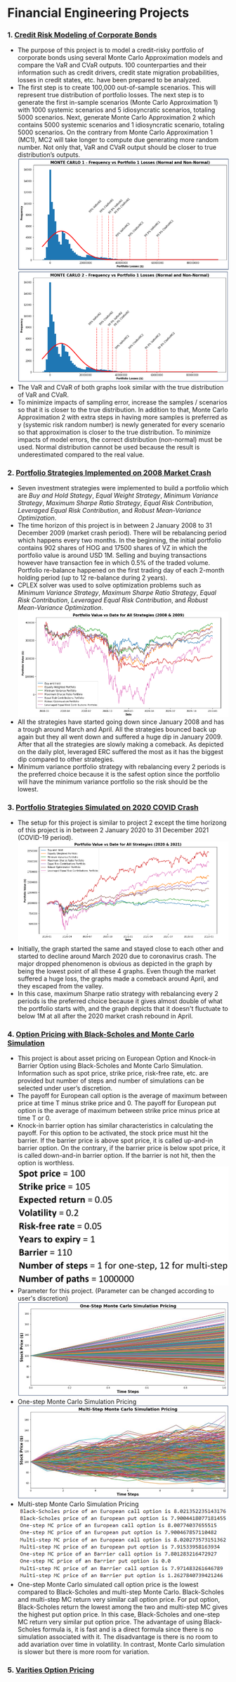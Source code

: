 # Financial Engineering Projects
### 1. [Credit Risk Modeling of Corporate Bonds](https://github.com/fendihalim/fendihalim/blob/main/Financial%20Engineering/credit-risk-modeling)
- The purpose of this project is to model a credit-risky portfolio of corporate bonds using several Monte Carlo Approximation models and compare the VaR and CVaR outputs. 100 counterparties and their information such as credit drivers, credit state migration probabilities, losses in credit states, etc. have been prepared to be analyzed.
- The first step is to create 100,000 out-of-sample scenarios. This will represent true distribution of portfolio losses. The next step is to generate the first in-sample scenarios (Monte Carlo Approximation 1) with 1000 systemic scenarios and 5 idiosyncratic scenarios, totaling 5000 scenarios. Next, generate Monte Carlo Approximation 2 which contains 5000 systemic scenarios and 1 idiosyncratic scenario, totaling 5000 scenarios. On the contrary from Monte Carlo Approximation 1 (MC1), MC2 will take longer to compute due generating more random number. Not only that, VaR and CVaR output should be closer to true distribution’s outputs.
![alt text](https://github.com/fendihalim/fendihalim/blob/main/Financial%20Engineering/images/MC1.png)
![alt text](https://github.com/fendihalim/fendihalim/blob/main/Financial%20Engineering/images/MC2.png)
- The VaR and CVaR of both graphs look similar with the true distribution of VaR and CVaR.
- To minimize impacts of sampling error, increase the samples / scenarios so that it is closer to the true distribution. In addition to that, Monte Carlo Approximation 2 with extra steps in having more samples is preferred as y (systemic risk random number) is newly generated for every scenario so that approximation is closer to the true distribution. To minimize impacts of model errors, the correct distribution (non-normal) must be used. Normal distribution cannot be used because the result is underestimated compared to the real value.
### 2. [Portfolio Strategies Implemented on 2008 Market Crash](https://github.com/fendihalim/fendihalim/blob/main/Financial%20Engineering/financial-optimization-simulation)
- Seven investment strategies were implemented to build a portfolio which are *Buy and Hold Stategy*, *Equal Weight Strategy*, *Minimum Variance Strategy*, *Maximum Sharpe Ratio Strategy*, *Equal Risk Contribution*, *Leveraged Equal Risk Contribution*, and *Robust Mean-Variance Optimization*.
- The time horizon of this project is in between 2 January 2008 to 31 December 2009 (market crash period). There will be rebalancing period which happens every two months. In the beginning, the initial portfolio contains 902 shares of HOG and 17500 shares of VZ in which the portfolio value is around USD 1M. Selling and buying transactions however have transaction fee in which 0.5% of the traded volume. Portfolio re-balance happened on the first trading day of each 2-month holding period (up to 12 re-balance during 2 years).
- CPLEX solver was used to solve optimization problems such as *Minimum Variance Strategy*, *Maximum Sharpe Ratio Strategy*, *Equal Risk Contribution*, *Leveraged Equal Risk Contribution*, and *Robust Mean-Variance Optimization*.
![alt text](https://github.com/fendihalim/fendihalim/blob/main/Financial%20Engineering/images/Daily%20Portfolio%20Value%202008-2009.png)
- All the strategies have started going down since January 2008 and has a trough around March and April. All the strategies bounced back up again but they all went down and suffered a huge dip in January 2009. After that all the strategies are slowly making a comeback. As depicted on the daily plot, leveraged ERC suffered the most as it has the biggest dip compared to other strategies.
- Minimum variance portfolio strategy with rebalancing every 2 periods is the preferred choice because it is the safest option since the portfolio will have the minimum variance portfolio so the risk should be the lowest.
### 3. [Portfolio Strategies Simulated on 2020 COVID Crash](https://github.com/fendihalim/fendihalim/blob/main/Financial%20Engineering/financial-optimization-simulation)
- The setup for this project is similar to project 2 except the time horizong of this project is in between 2 January 2020 to 31 December 2021 (COVID-19 period). 
![alt text](https://github.com/fendihalim/fendihalim/blob/main/Financial%20Engineering/images/Daily%20Portfolio%20Value%202020-2021.png)
- Initially, the graph started the same and stayed close to each other and started to decline around March 2020 due to coronavirus crash. The major dropped phenomenon is obvious as depicted in the graph by being the lowest point of all these 4 graphs. Even though the market suffered a huge loss, the graphs made a comeback around April, and they escaped from the valley. 
- In this case, maximum Sharpe ratio strategy with rebalancing every 2 periods is the preferred choice because it gives almost double of what the portfolio starts with, and the graph depicts that it doesn't fluctuate to below 1M at all after the 2020 market crash rebound in April.
### 4. [Option Pricing with Black-Scholes and Monte Carlo Simulation](https://github.com/fendihalim/fendihalim/blob/main/Financial%20Engineering/option-asset-pricing)
- This project is about asset pricing on European Option and Knock-in Barrier Option using Black-Scholes and Monte Carlo Simulation. Information such as spot price, strike price, risk-free rate, etc. are provided but number of steps and number of simulations can be selected under user’s discretion.
- The payoff for European call option is the average of maximum between price at time T minus strike price and 0. The payoff for European put option is the average of maximum between strike price minus price at time T or 0.
- Knock-in barrier option has similar characteristics in calculating the payoff. For this option to be activated, the stock price must hit the barrier. If the barrier price is above spot price, it is called up-and-in barrier option. On the contrary, if the barrier price is below spot price, it is called down-and-in barrier option. If the barrier is not hit, then the option is worthless.
![alt text](https://github.com/fendihalim/fendihalim/blob/main/Financial%20Engineering/images/parameter.png)
- Parameter for this project. (Parameter can be changed according to user's discretion)
![alt text](https://github.com/fendihalim/fendihalim/blob/main/Financial%20Engineering/images/mc-one-step.png)
- One-step Monte Carlo Simulation Pricing
![alt text](https://github.com/fendihalim/fendihalim/blob/main/Financial%20Engineering/images/mc-multi-step.png)
- Multi-step Monte Carlo Simulation Pricing
![alt text](https://github.com/fendihalim/fendihalim/blob/main/Financial%20Engineering/images/mc-black-result.png)
- One-step Monte Carlo simulated call option price is the lowest compared to Black-Scholes and multi-step Monte Carlo. Black-Scholes and multi-step MC return very similar call option price. For put option, Black-Scholes return the lowest among the two and multi-step MC gives the highest put option price. In this case, Black-Scholes and one-step MC return very similar put option price. The advantage of using Black-Scholes formula is, it is fast and is a direct formula since there is no simulation associated with it. The disadvantage is there is no room to add avariation over time in volatility. In contrast, Monte Carlo simulation is slower but there is more room for variation.
### 5. [Varities Option Pricing](https://github.com/fendihalim/fendihalim/blob/main/Financial%20Engineering/option-pricing)
